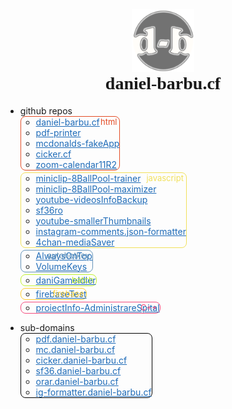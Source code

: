 <div style="text-align:center;">
  <a href="https://github.com/daniel-barbu"><img src="/img/favicon.png?" width="100px"></a>
  <h1 style="font-family:'Cooper Black 2'; margin-top:0 !important;">daniel-barbu.cf</h1>
</div>

<ul><li> github repos
  <ul class="ulBorder" style="/*transform:skew(-10deg);*/ border-color:#E34C26">
    <div class="ulText" style="color:#E34C26">html</div>
    <li> <a href="https://github.com/daniel-barbu/daniel-barbu.cf">daniel-barbu.cf</a></li>
    <li> <a href="https://github.com/daniel-barbu/pdf-printer">pdf-printer</a></li>
    <li> <a href="https://github.com/daniel-barbu/mcdonalds-fakeApp">mcdonalds-fakeApp</a></li>
    <li> <a href="https://github.com/daniel-barbu/cicker.cf">cicker.cf</a></li>
    <li> <a href="https://github.com/daniel-barbu/zoom-calendar">zoom-calendar11R2</a></li>
  </ul>
  <ul class="ulBorder" style="/*transform:skew(-10deg);*/ border-color:#F1E05A">
    <div class="ulText" style="color:#F1E05A">javascript</div>
    <li> <a href="https://github.com/daniel-barbu/miniclip-8BallPool-trainer">miniclip-8BallPool-trainer</a></li>
    <li> <a href="https://github.com/daniel-barbu/miniclip-8BallPool-maximizer">miniclip-8BallPool-maximizer</a></li>
    <li> <a href="https://github.com/daniel-barbu/youtube-videosInfoBackup">youtube-videosInfoBackup</a></li>
    <li> <a href="https://github.com/daniel-barbu/sf36ro">sf36ro</a></li>
    <li> <a href="https://github.com/daniel-barbu/youtube-smallerThumbnails">youtube-smallerThumbnails</a></li>
    <li> <a href="https://github.com/daniel-barbu/instagram-comments.json-formatter">instagram-comments.json-formatter</a></li>
    <li> <a href="https://github.com/daniel-barbu/4chan-mediaSaver">4chan-mediaSaver</a></li>
  </ul>
  <ul class="ulBorder" style="/*transform:skew(-10deg);*/ border-color:#6594B9">
    <div class="ulText" style="color:#6594B9">autohotkey</div>
    <li> <a href="https://github.com/daniel-barbu/AlwaysOnTop">AlwaysOnTop</a></li>
    <li> <a href="https://github.com/daniel-barbu/VolumeKeys">VolumeKeys</a></li>
  </ul>
  <ul class="ulBorder" style="/*transform:skew(-10deg);*/ border-color:#C1F12E">
    <div class="ulText" style="color:#C1F12E">batch</div>
    <li> <a href="https://github.com/daniel-barbu/daniGameIdler">daniGameIdler</a></li>
  </ul>
  <ul class="ulBorder" style="/*transform:skew(-10deg);*/ border-color:#FFCB2C">
    <div class="ulText" style="color:#FFCB2C">firebase</div>
    <li> <a href="https://github.com/daniel-barbu/firebaseTest">firebaseTest</a></li>
  </ul>
  <ul class="ulBorder" style="/*transform:skew(-10deg);*/ border-color:#F34B7D">
    <div class="ulText" style="color:#F34B7D">C++</div>
    <li> <a href="https://github.com/daniel-barbu/proiectInfo-AdministrareSpital">proiectInfo-AdministrareSpital</a></li>
  </ul>
</li></ul>
<ul><li> sub-domains
  <ul class="ulBorder" style="/*transform:skew(-10deg);*/ border-color:#000000">
    <li> <a href="https://pdf.daniel-barbu.cf">pdf.daniel-barbu.cf</a></li>
    <li> <a href="https://mc.daniel-barbu.cf">mc.daniel-barbu.cf</a></li>
    <li> <a href="https://cicker.daniel-barbu.cf">cicker.daniel-barbu.cf</a></li>
    <li> <a href="https://sf36.daniel-barbu.cf">sf36.daniel-barbu.cf</a></li>
    <li> <a href="https://orar.daniel-barbu.cf">orar.daniel-barbu.cf</a></li>
    <li> <a href="https://ig-formatter.daniel-barbu.cf">ig-formatter.daniel-barbu.cf</a></li>
  </ul>
</li></ul>

<style>
  @font-face {font-family:'Cooper Black 2'; src:url(fonts/CooperBlack2.woff);}
  @font-face {font-family:'Lucida Sans Unicode'; src:url(fonts/LucidaSansUnicode.woff);}
  .markdown-body {font-family:'Lucida Sans Unicode'; font-size:19px; max-width:max-content;}
  a {color:#1E6BB8 !important;}
  .ulBorder {width:fit-content; border:1px solid; border-radius:8px; margin-bottom:3px !important; position:relative;}
  .ulText {position:absolute; right:4px; font-size:small;}
</style>
<script>
  document.getElementsByTagName("h1")[0].remove();
  document.getElementsByTagName("title")[0].textContent="daniel-barbu.cf";
  var link=document.createElement("link"); link.rel="icon"; link.href="/img/favicon.png?"; document.getElementsByTagName("head")[0].appendChild(link);
  document.getElementsByClassName("ulBorder")[1].style.width=document.getElementsByClassName("ulBorder")[1].clientWidth*1.2+"px";
  document.getElementsByClassName("ulBorder")[0].style.width=document.getElementsByClassName("ulBorder")[1].clientWidth+"px";
  for (var i=2; i<document.getElementsByClassName("ulBorder").length; i++) document.getElementsByClassName("ulBorder")[i].style.width=document.getElementsByClassName("ulBorder")[1].clientWidth+"px";
</script>
<meta name="viewport" content="width=device-width, initial-scale=0.85, user-scalable=no" />

